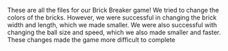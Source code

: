 These are all the files for our Brick Breaker game!
We tried to change the colors of the bricks. However, we were successful in changing the brick width and length, which we made smaller. We were also successful with changing the ball size and speed, which we also made smaller and faster.
These changes made the game more difficult to complete

